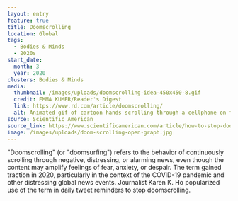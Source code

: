 ```yaml
---
layout: entry
feature: true
title: Doomscrolling
location: Global
tags:
  - Bodies & Minds
  - 2020s
start_date:
  month: 3
  year: 2020
clusters: Bodies & Minds
media:
  thumbnail: /images/uploads/doomscrolling-idea-450x450-8.gif
  credit: EMMA KUMER/Reader's Digest
  link: https://www.rd.com/article/doomscrolling/
  alt: Animated gif of cartoon hands scrolling through a cellphone on fire.
source: Scientific American
source_link: https://www.scientificamerican.com/article/how-to-stop-doomscrolling-news-and-social-media/
image: /images/uploads/doom-scrolling-open-graph.jpg
---
```

"Doomscrolling" (or "doomsurfing") refers to the behavior of continuously scrolling through negative, distressing, or alarming news, even though the content may amplify feelings of fear, anxiety, or despair. The term gained traction in 2020, particularly in the context of the COVID-19 pandemic and other distressing global news events. Journalist Karen K. Ho popularized use of the term in daily tweet reminders to stop doomscrolling.